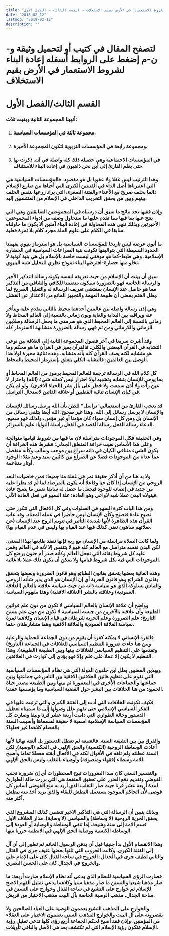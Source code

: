 ```yaml
---
title: "إعادة البناء لشروط الاستعمار في الأرض بقيم الاستخلاف – القسم الثالث – الفصل الأول"
date: "2018-02-12"
lastmod: "2018-02-12"
description: ""
---
```

# **لتصفح المقال في كتيب أو لتحميل وثيقة و-ن-م إضغط على الروابط أسفله** **إعادة البناء لشروط الاستعمار في الأرض بقيم الاستخلاف**

# **القسم الثالث/الفصل الأول**

### أنهينا المجموعة الثانية وبقيت ثلاث:

1. ### مجموعة ثالثة في المؤسسات السياسية.
2. ### ومجموعة رابعة في المؤسسات التربوية لتكون المجموعة الأخيرة.
3. ### في المؤسسات الاجتماعية وهي حصيلة ذلك كله واصله في آن. ذكرت بها حتى يعلم القارئ إلى أين نحن ذاهبون في إعادة البناء للاستئناف.

### وهدا الترتيب ليس غفلا ولا عفويا بل هو مقصود: فالمؤسسات السياسية هي التي اعتبرناها أصل الداء في الفتنتين الكبرى التي أحياها من صارع الإسلام دائما بحلف صريح مع الأعداء والفتنة الصغرى التي يراد زرعها بنفس الحلف بينهم وبين من يحقق التخريب الداخلي في الإسلام من المنتسبين إليه.

### وإذن ففيها نجد نتائج ما سبق أن درسناه في المجموعتين السابقتين وهي التي ينتج عنها بما فيها مما تقدم عليها ما سنحاول وصفه من ادواء المجموعتين الأخيرتين وبذلك ننهي هذه المحاولة في إعادة البناء آملين ألا يكون ما حاولناه سابقا في الكلام على علوم الملة مجرد كلام بلا ثمرة فعلية.

### ما أنوي عرضه ليس تاريخا للمؤسسات السياسية بل هو استرماز بنيوي يفهمنا الحدود البسيطة التي بتواليفها تكونت بنية الصراعات السياسية في الحضارة الإسلامية. وهي طبعا-كما هو موقفي ليست خاصة بالإسلام بل هي بنية كونية لا تخلو منها حضارة-افترضها لبناء نموذج نظري للتحليل شبه البنيوي.

### سبق أن بينت أن الإسلام من حيث تعريفه لنفسه بكونه رسالة التذكير الأخير والرسالة الخاتمة فهو بالضرورة سيكون متضمنا للكافي والشافي من التذكير مما هو حاصل عند الإنسان بمقتضى تعريف الرسالة له والتعليل الصريح لما يعلل الختم بمعنى أن طبيعة المهمة والتجهيز المانع من الاعتذار عن الفشل.

### وهي إذن رسالة واصلة بين عالمين أحدهما محيط بالثاني يتقدم عليه ويتأخر عنه ويراقبه بين البداية والغاية وبون زماني بالنسبة إلى العالم المحاط ولا زماني بالنسبة إلى العالم المحيط الذي هو سرمدي ما يجعل الرسالة وصلابين الزماني واللازماني ومن ثم فهي رسالة بالضرورة متشابهة الاسترماز كله.

### وقد أشرت سريعا في آخر فصول المجموعة الثانية إلى العلاقة بين نوعي التشابه في القرآن البعضي والكلي. فالقرآن يميز في القرآن ما هو محكم وما هو متشابه لكنه يصف القرآن كله بأنه متشابه. وهذه ثنائية محيرة لولا هذا الوصل بين العالمين: فالتشابه الكلي يتعلق بإسترماز المحيط بالمحاط.

### كل كلام الله في الرسالة ترجمة للعالم المحيط برموز من العالم المحاط أو بما يوحي للإنسان بتشابه وتشبيه لولا احتراز ليس كمثله شيء (الله) واحتراز لا عين رأت ولا أذن سمعت ولا خطر على بال بشر (الحياة الاخرى). ولو لم يكن في كيان الإنسان ثنائية القطبين أو علاقة الذاتين لاستحال التراسل.

### قد يعجب القارئ من استعمالي ‘تراسل” للظن بأن الله يرسل رسائل للإنسان والإنسان لا يرسل رسائل إلى الله. وهذا غير صحيح. الله أيضا يتلقى رسائل من الإنسان بل ومن كل إنسان سواء كان مؤمنا أو غير مؤمن. ولذلك فهو سميع. الدعاء رسالة الفعل رسالة القصد في الفعل راسلة النوايا: عليم بالسرائر.

### وفي الحقيقة فكل الموجودات متراسلة لان ما فيها من شروط قيامها متوالجة وعلى هذا الأساس نفيت خرافة المنطق الجدلي: فشرط هذه الخرافة أن يكون الشيء متنافي الكيان في ذاته سراع بين موجب وسالب وكأنه منفصل عما عداه من الموجودات فضلا عن الصراع بين كائنين سيد وعبد مثلا: الوجود أوتار متناغمة.

### ولا بد هنا من أن أذكر حقيقة تمر في غفلة منا جميعا: فمن خاصيات البعد الروحي من الإنسان إذا كان حيا وفاعلا أنه يكون بالمرصاد لما لم قد يطرا عليه من جديد في إنصاته للوجود فيجعل ما حصل له سابقا ضمن ما يصبح عادة فيتولاه البدن عملا شبه لاواعي وهو العادة: علة السهو في فعل العادة الآلي.

### ومن هذا الباب كثرة السهو في الصلوات وفي كل الافعال التي تتكرر حتى تصبح عادة فتصبح وكأن الإنسان ليس حاضرا في عمله المعتاد. وقد عاب القرآن هذه الظاهرة لأنها شديدة التأثير في تنويم الروح عند الإنسان (عن صلاتهم ساهون تعني كذلك فيها عند القيام بها وليس في عدم القيام بها).

### ولما كانت الصلاة مراسلة من الإنسان مع ربه فإنها تفقد طابعها بهذا المعنى. لكن البدن نفسه متراسل مع العالم كله فهو لا يتنفس إلا لأنه في العالم وقس عليه كل شروط بقائه التي تجعل العالم وكأنه صدر أم حنون يرضع كل الموجودات التي فيه بكل شروط قيامها ولا يمكن أن يكون ذلك عملا بلا غائية.

### وهذه الغائية بعضها يتحقق بقانون الطبائع وهو قانون الضرورة وبعضها يتحقق بقانون الشرائع وهو قانون الحرية أي إن الإنسان هو الذي يدير شأنه الروحي والمادي بسلوكه الذي هو سياسة ذاته من حيث سياسة علاقته بالعالم (العلاقة العمودية) وعلاقته بالبشر (العلاقة الافقية) وهذا مفهوم السياسة.

### وواضح أن علاقة الإنسان بالعالم السياسي لا تكون من دون علم قوانين الطبيعة وأن علاقته بالآخرين من جنسه السياسية لا تكون من دون علم بسنن التاريخ: علم الضرورة وعلم الحرية شرطان في قيام الإنسان وكلاهما ثمرة سياسة العلاقة العمودية والعلاقة الافقية وهما متشارطتان حتما.

### فالفرد الإنساني لا يمكنه كفرد أن يقوم من دون الجماعة للحماية والرعاية ومن هنا جاءت ضرورة التنظيم السياسي للعلاقات في الجماعة (التاريخ) وتقدمها على التنظيم السياسي للعلاقات بينها وبين الطبيعة (الطبيعة). وهذا التنظيم لا يكون إلا عملا على علم وإلا فهو يؤدي إلى كوارث في العلاقتين.

### وبهذين المعنيين يعلل ابن خلدون الدولة التي هي نظام المؤسسات السياسية التي تقوم على تنظيم هاتين العلاقتين الافقية بين الناس في جماعتها وبين جماعتها والجماعات الأخرى في المعمورة ثم بينها وبين الطبيعة مصدر حياة الجميع: من هنا الخلافات بين البشر حول القضية السياسية وما يؤسسها عقديا.

### فكيف تكونت الخلافات التي أدت إلى الفتنة الكبرى والتي ترتبت عليها في الفكر السياسي الإسلامي حتى نفهم علل وصولها إلى ما سميناه تعطيل الدستور وحالة الطواري التي دامت أربعة عشر قرنا ونيفا وصارت كل المؤسسات السياسة الإسلامية اسمية لا حقيقة لمسماها وأصيبت السنة بالفصام كلاهما غير فعلها؟

### والفرق بين بين الشيعة السنة. فالشيعة لم تعطل الدستور بل ألغته نهائيا لأنها أعادت الوساطة الروحية (الكنسية) والحق الإلهي في الحكم (الوصية). لكن السنة عطلته ولم تلغه في الأقوال لكنه في الأفعال أبقته معطلا تماما وأصبح للامة وسطاء (فقهاء ومتصوفة) وأوصياء بالتغلب وليس بالحق الإلهي.

### والتفسير السني كان مبدا الضرورات تبيح المحظورات أي إن ضرورة تجنب الفوضى وتقديم دفع الضرر على تحقيق المنفعة هي التي بررت حالة الطوارئ لمدة أربعة عشر قرنا حيث صار التغلب الذي أريد به منع الفوضى أساس كل فوضى لأن الحاكم الموجود يستعمل البطش للبقاء والذي يريد أخذ منه يبطش أكثر منه.

### وبذلك يتبين أن الرسالة التي هي التذكير الاخير تتضمن كذلك المشروع الذي يحقق الحرية الروحية (لا وساطة) والسياسي (لا وصاية). مدار الخلاف الاول قسم الامة إلى سنة وشيعة. إما تنفي الوساطة والوصاية أو العودة إلى الوساطة الكنسية ووصاية الحق الإلهي في الانظمة حررنا منها.

### وهذا الانقسام الأول بدأ جنينيا قبل أن يدفن الرسول الخاتم ثم تطور إلى أن آل إلى الفتنة الكبرى. وكانت الحروب التي تلتها بعضها عنيف جرى في القتال والثاني لطيف جرى في الجدال: الخروج في ساحة القتال كان على الإمام علي والخروج في الجدال كان على الحسن البصري.

### فصارت الرؤى السياسية للنظام الذي يدعى أنه نظام الإسلام صارت أربعة: ما صار مذهبا شيعيا والتسنن ما صار مذهبا سنيا وكلاهما يدعي تمثيل الفهم الاصح للإسلام ثم خوارج على التشيع في ساحة القتال وخوارج على التسنن في ساحة الجدال. مذهب الوصية الخاصة بآل البيت مذهب الاختيار من قريش.

### والخوارج على المذهب التشيع يعممون الوصية على العباد الصالحين ولا يقصرونه على آل البيت والخوارج المذهب السني يعممون الاختيار على العقلاء من المؤمنين. وإذن فقد أصبح لحكم الجماعة أربع رؤى كلها تدعي تمثيل رؤية الإسلام فتكون رؤية الإسلام التي لم تكتشف بعد هي الأصل والباقي تأويلات.

###